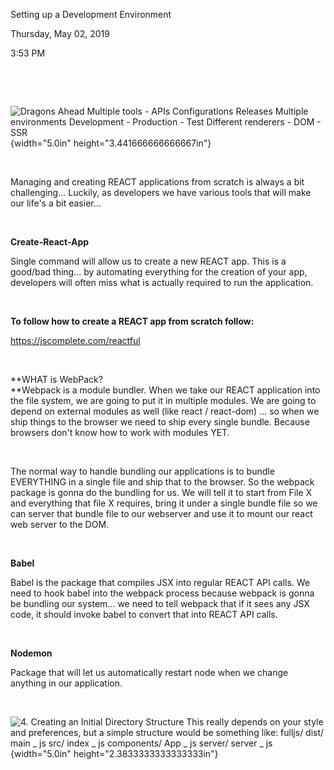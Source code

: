 Setting up a Development Environment

Thursday, May 02, 2019

3:53 PM

 

 

![Dragons Ahead Multiple tools - APIs Configurations Releases Multiple environments Development - Production - Test Different renderers - DOM - SSR ](004_Setting_up_a_Development_Environment_000.png){width="5.0in" height="3.441666666666667in"}

 

Managing and creating REACT applications from scratch is always a bit challenging... Luckily, as developers we have various tools that will make our life\'s a bit easier...

 

**Create-React-App**

Single command will allow us to create a new REACT app. This is a good/bad thing... by automating everything for the creation of your app, developers will often miss what is actually required to run the application.

 

**To follow how to create a REACT app from scratch follow:**

<https://jscomplete.com/reactful>

 

**WHAT is WebPack?\
**Webpack is a module bundler. When we take our REACT application into the file system, we are going to put it in multiple modules. We are going to depend on external modules as well (like react / react-dom) ... so when we ship things to the browser we need to ship every single bundle. Because browsers don\'t know how to work with modules YET.

 

The normal way to handle bundling our applications is to bundle EVERYTHING in a single file and ship that to the browser. So the webpack package is gonna do the bundling for us. We will tell it to start from File X and everything that file X requires, bring it under a single bundle file so we can server that bundle file to our webserver and use it to mount our react web server to the DOM.

 

**Babel**

Babel is the package that compiles JSX into regular REACT API calls. We need to hook babel into the webpack process because webpack is gonna be bundling our system... we need to tell webpack that if it sees any JSX code, it should invoke babel to convert that into REACT API calls.

 

**Nodemon**

Package that will let us automatically restart node when we change anything in our application.

 

![4. Creating an Initial Directory Structure This really depends on your style and preferences, but a simple structure would be something like: fulljs/ dist/ main \_ js src/ index \_ js components/ App \_ js server/ server \_ js ](004_Setting_up_a_Development_Environment_001.png){width="5.0in" height="2.3833333333333333in"}

 

 
